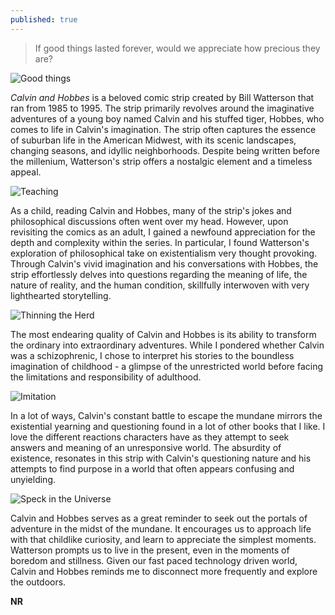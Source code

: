 ```yaml
---
published: true
---
```

> If good things lasted forever, would we appreciate how precious they are?

![Good things](https://preview.redd.it/n4sqcab9qzpy.jpg?auto=webp&s=fb1298f2dcd5ae1072eebe5bcba2395e388ae19e)

_Calvin and Hobbes_ is a beloved comic strip created by Bill Watterson that ran from 1985 to 1995. The strip primarily revolves around the imaginative adventures of a young boy named Calvin and his stuffed tiger, Hobbes, who comes to life in Calvin's imagination. The strip often captures the essence of suburban life in the American Midwest, with its scenic landscapes, changing seasons, and idyllic neighborhoods. Despite being written before the millenium, Watterson's strip offers a nostalgic element and a timeless appeal.

![Teaching](http://cdn0.sbnation.com/imported_assets/1025854/CH940127_JPG.jpg)

As a child, reading Calvin and Hobbes, many of the strip's jokes and philosophical discussions often went over my head. However, upon revisiting the comics as an adult, I gained a newfound appreciation for the depth and complexity within the series. In particular, I found Watterson's exploration of philosophical take on existentialism very thought provoking. Through Calvin's vivid imagination and his conversations with Hobbes, the strip effortlessly delves into questions regarding the meaning of life, the nature of reality, and the human condition, skillfully interwoven with very lighthearted storytelling.

![Thinning the Herd](https://static1.cbrimages.com/wordpress/wp-content/uploads/2023/04/calvin-and-hobbes-thinning-the-human-herd.jpg?q=50&fit=crop&w=750&dpr=1.5)

The most endearing quality of Calvin and Hobbes is its ability to transform the ordinary into extraordinary adventures. While I pondered whether Calvin was a schizophrenic, I chose to interpret his stories to the boundless imagination of childhood - a glimpse of the unrestricted world before facing the limitations and responsibility of adulthood.

![Imitation](https://static1.cbrimages.com/wordpress/wp-content/uploads/2023/04/calvin-imitating-his-dad.jpg?q=50&fit=crop&w=750&dpr=1.5)

In a lot of ways, Calvin's constant battle to escape the mundane mirrors the existential yearning and questioning found in a lot of other books that I like. I love the different reactions characters have as they attempt to seek answers and meaning of an unresponsive world. The absurdity of existence, resonates in this strip with Calvin's questioning nature and his attempts to find purpose in a world that often appears confusing and unyielding.

![Speck in the Universe](https://u.osu.edu/rudolph1023/files/2016/04/Calvin-_amp_-Hobbes-I_m-Significant-29fz9gj.jpg)

Calvin and Hobbes serves as a great reminder to seek out the portals of adventure in the midst of the mundane. It encourages us to approach life with that childlike curiosity, and learn to appreciate the simplest moments. Watterson prompts us to live in the present, even in the moments of boredom and stillness. Given our fast paced technology driven world, Calvin and Hobbes reminds me to disconnect more frequently and explore the outdoors.

**NR**
